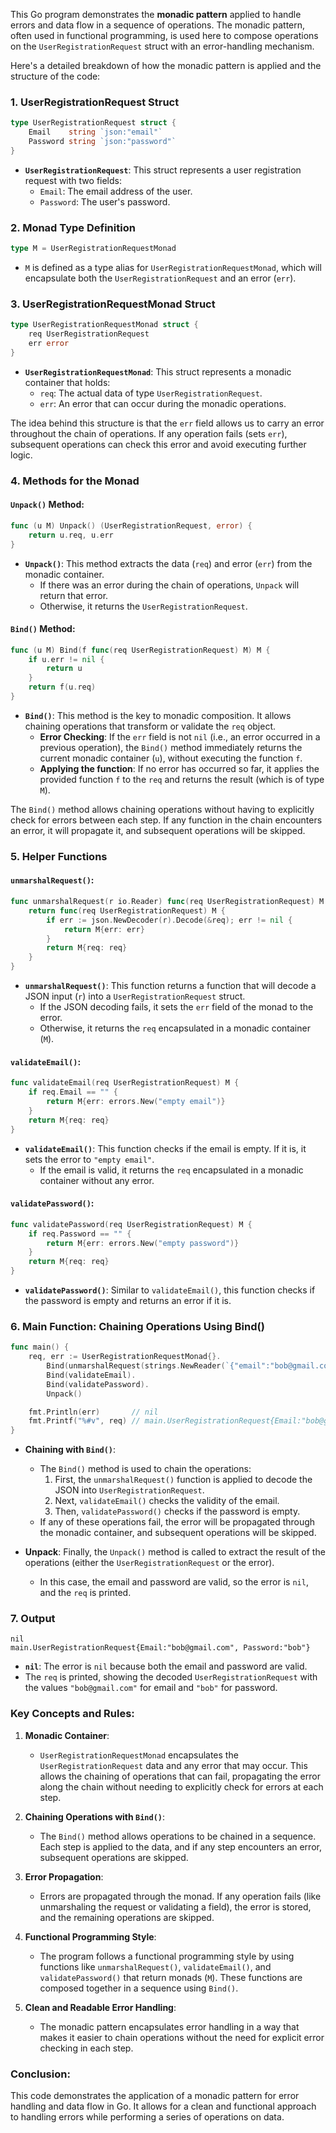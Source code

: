 This Go program demonstrates the **monadic pattern** applied to handle errors and data flow in a sequence of operations. The monadic pattern, often used in functional programming, is used here to compose operations on the `UserRegistrationRequest` struct with an error-handling mechanism.

Here's a detailed breakdown of how the monadic pattern is applied and the structure of the code:

### 1. **UserRegistrationRequest Struct**

```go
type UserRegistrationRequest struct {
	Email    string `json:"email"`
	Password string `json:"password"`
}
```

- **`UserRegistrationRequest`**: This struct represents a user registration request with two fields:
  - `Email`: The email address of the user.
  - `Password`: The user's password.

### 2. **Monad Type Definition**

```go
type M = UserRegistrationRequestMonad
```

- `M` is defined as a type alias for `UserRegistrationRequestMonad`, which will encapsulate both the `UserRegistrationRequest` and an error (`err`).
  
### 3. **UserRegistrationRequestMonad Struct**

```go
type UserRegistrationRequestMonad struct {
	req UserRegistrationRequest
	err error
}
```

- **`UserRegistrationRequestMonad`**: This struct represents a monadic container that holds:
  - `req`: The actual data of type `UserRegistrationRequest`.
  - `err`: An error that can occur during the monadic operations.
  
The idea behind this structure is that the `err` field allows us to carry an error throughout the chain of operations. If any operation fails (sets `err`), subsequent operations can check this error and avoid executing further logic.

### 4. **Methods for the Monad**

#### `Unpack()` Method:

```go
func (u M) Unpack() (UserRegistrationRequest, error) {
	return u.req, u.err
}
```

- **`Unpack()`**: This method extracts the data (`req`) and error (`err`) from the monadic container.
  - If there was an error during the chain of operations, `Unpack` will return that error.
  - Otherwise, it returns the `UserRegistrationRequest`.

#### `Bind()` Method:

```go
func (u M) Bind(f func(req UserRegistrationRequest) M) M {
	if u.err != nil {
		return u
	}
	return f(u.req)
}
```

- **`Bind()`**: This method is the key to monadic composition. It allows chaining operations that transform or validate the `req` object.
  - **Error Checking**: If the `err` field is not `nil` (i.e., an error occurred in a previous operation), the `Bind()` method immediately returns the current monadic container (`u`), without executing the function `f`.
  - **Applying the function**: If no error has occurred so far, it applies the provided function `f` to the `req` and returns the result (which is of type `M`).

The `Bind()` method allows chaining operations without having to explicitly check for errors between each step. If any function in the chain encounters an error, it will propagate it, and subsequent operations will be skipped.

### 5. **Helper Functions**

#### `unmarshalRequest()`:

```go
func unmarshalRequest(r io.Reader) func(req UserRegistrationRequest) M {
	return func(req UserRegistrationRequest) M {
		if err := json.NewDecoder(r).Decode(&req); err != nil {
			return M{err: err}
		}
		return M{req: req}
	}
}
```

- **`unmarshalRequest()`**: This function returns a function that will decode a JSON input (`r`) into a `UserRegistrationRequest` struct.
  - If the JSON decoding fails, it sets the `err` field of the monad to the error.
  - Otherwise, it returns the `req` encapsulated in a monadic container (`M`).

#### `validateEmail()`:

```go
func validateEmail(req UserRegistrationRequest) M {
	if req.Email == "" {
		return M{err: errors.New("empty email")}
	}
	return M{req: req}
}
```

- **`validateEmail()`**: This function checks if the email is empty. If it is, it sets the error to `"empty email"`.
  - If the email is valid, it returns the `req` encapsulated in a monadic container without any error.

#### `validatePassword()`:

```go
func validatePassword(req UserRegistrationRequest) M {
	if req.Password == "" {
		return M{err: errors.New("empty password")}
	}
	return M{req: req}
}
```

- **`validatePassword()`**: Similar to `validateEmail()`, this function checks if the password is empty and returns an error if it is.

### 6. **Main Function: Chaining Operations Using Bind()**

```go
func main() {
	req, err := UserRegistrationRequestMonad{}.
		Bind(unmarshalRequest(strings.NewReader(`{"email":"bob@gmail.com","password":"bob"}`))).
		Bind(validateEmail).
		Bind(validatePassword).
		Unpack()

	fmt.Println(err)       // nil
	fmt.Printf("%#v", req) // main.UserRegistrationRequest{Email:"bob@gmail.com", Password:"bob"}
}
```

- **Chaining with `Bind()`**: 
  - The `Bind()` method is used to chain the operations: 
    1. First, the `unmarshalRequest()` function is applied to decode the JSON into `UserRegistrationRequest`.
    2. Next, `validateEmail()` checks the validity of the email.
    3. Then, `validatePassword()` checks if the password is empty.
  - If any of these operations fail, the error will be propagated through the monadic container, and subsequent operations will be skipped.
  
- **Unpack**: Finally, the `Unpack()` method is called to extract the result of the operations (either the `UserRegistrationRequest` or the error).
  - In this case, the email and password are valid, so the error is `nil`, and the `req` is printed.

### 7. **Output**

```text
nil
main.UserRegistrationRequest{Email:"bob@gmail.com", Password:"bob"}
```

- **`nil`**: The error is `nil` because both the email and password are valid.
- The `req` is printed, showing the decoded `UserRegistrationRequest` with the values `"bob@gmail.com"` for email and `"bob"` for password.

### Key Concepts and Rules:

1. **Monadic Container**: 
   - `UserRegistrationRequestMonad` encapsulates the `UserRegistrationRequest` data and any error that may occur. This allows the chaining of operations that can fail, propagating the error along the chain without needing to explicitly check for errors at each step.

2. **Chaining Operations with `Bind()`**:
   - The `Bind()` method allows operations to be chained in a sequence. Each step is applied to the data, and if any step encounters an error, subsequent operations are skipped.
   
3. **Error Propagation**:
   - Errors are propagated through the monad. If any operation fails (like unmarshaling the request or validating a field), the error is stored, and the remaining operations are skipped.
   
4. **Functional Programming Style**:
   - The program follows a functional programming style by using functions like `unmarshalRequest()`, `validateEmail()`, and `validatePassword()` that return monads (`M`). These functions are composed together in a sequence using `Bind()`.

5. **Clean and Readable Error Handling**:
   - The monadic pattern encapsulates error handling in a way that makes it easier to chain operations without the need for explicit error checking in each step.

### Conclusion:
This code demonstrates the application of a monadic pattern for error handling and data flow in Go. It allows for a clean and functional approach to handling errors while performing a series of operations on data.